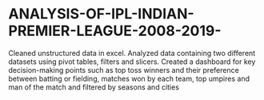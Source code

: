 # ANALYSIS-OF-IPL-INDIAN-PREMIER-LEAGUE-2008-2019-
Cleaned unstructured data in excel. Analyzed data containing two different datasets using pivot tables, filters and slicers. Created a dashboard for key decision-making points such as top toss winners and their preference between batting or fielding, matches won by each team, top umpires and man of the match and filtered by seasons and cities
